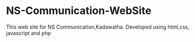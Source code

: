 # NS-Communication-WebSite
This web site for NS Communication,Kadawatha.
Developed using html,css, javascript and php
